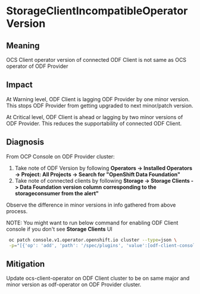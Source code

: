 # StorageClientIncompatibleOperatorVersion

## Meaning

OCS Client operator version of connected ODF Client is not same as OCS
operator of ODF Provider

## Impact

At Warning level, ODF Client is lagging ODF Provider by one minor version. This
stops ODF Provider from getting upgraded to next minor/patch version.

At Critical level, ODF Client is ahead or lagging by two minor versions of ODF
Provider. This reduces the supportability of connected ODF Client.

## Diagnosis

From OCP Console on ODF Provider cluster:

1. Take note of ODF Version by following __Operators -> Installed Operators ->
Project: All Projects -> Search for "OpenShift Data Foundation"__
2. Take note of connected clients by following __Storage -> Storage Clients ->
Data Foundation version column corresponding to the storageconsumer from the
alert"__

Observe the difference in minor versions in info gathered from above process.

NOTE: You might want to run below command for enabling ODF Client console if
you don't see __Storage Clients__ UI

```bash
 oc patch console.v1.operator.openshift.io cluster --type=json \
 -p="[{'op': 'add', 'path': '/spec/plugins', 'value':[odf-client-console]}]"
```

## Mitigation

Update ocs-client-operator on ODF Client cluster to be on same major and minor
version as odf-operator on ODF Provider cluster.
